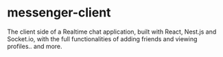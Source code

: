 # messenger-client
The client side of a Realtime chat application, built with React, Nest.js and Socket.io, with the full functionalities of adding friends and viewing profiles.. and more. 
